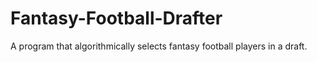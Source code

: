 # Fantasy-Football-Drafter
A program that algorithmically selects fantasy football players in a draft.




